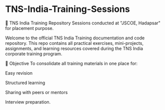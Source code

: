 # TNS-India-Training-Sessions
📘 TNS India Training Repository Sessions conducted at "JSCOE, Hadapsar" for placement purpose.

Welcome to the official TNS India Training documentation and code repository. 
This repo contains all practical exercises, mini-projects, assignments, and learning resources covered during the TNS India corporate training program.

🎯 Objective
To consolidate all training materials in one place for:

Easy revision

Structured learning

Sharing with peers or mentors

Interview preparation.
